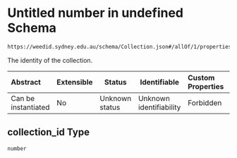 # Untitled number in undefined Schema

```txt
https://weedid.sydney.edu.au/schema/Collection.json#/allOf/1/properties/collection_id
```

The identity of the collection.


| Abstract            | Extensible | Status         | Identifiable            | Custom Properties | Additional Properties | Access Restrictions | Defined In                                                                        |
| :------------------ | ---------- | -------------- | ----------------------- | :---------------- | --------------------- | ------------------- | --------------------------------------------------------------------------------- |
| Can be instantiated | No         | Unknown status | Unknown identifiability | Forbidden         | Allowed               | none                | [Collection.schema.json\*](out/out/Collection.schema.json "open original schema") |

## collection_id Type

`number`
